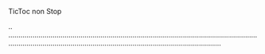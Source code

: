 TicToc non Stop

..
......................................................................................................................................................................................................................................